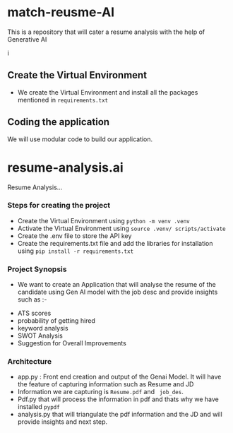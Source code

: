 # match-reusme-AI

This is a repository that will cater a resume analysis with the help of Generative AI

i

## Create the Virtual Environment

- We create the Virtual Environment and install all the packages mentioned in `requirements.txt`

## Coding the application

We will use modular code to build our application.

# resume-analysis.ai

Resume Analysis...

### Steps for creating the project

- Create the Virtual Environment using `python -m venv .venv`
- Activate the Virtual Environment using `source .venv/
scripts/activate`
- Create the .env file to store the API key
- Create the requirements.txt file and add the libraries for installation using `pip install -r requirements.txt`

### Project Synopsis

- We want to create an Application that will analyse the resume of the candidate using Gen AI model with the job desc and provide insights such as :-

* ATS scores
* probability of getting hired
* keyword analysis
* SWOT Analysis
* Suggestion for Overall Improvements

### Architecture

- app.py : Front end creation and output of the Genai Model.
  It will have the feature of capturing information such as Resume and JD
- Information we are capturing is `Resume.pdf` and ` job_des`.
- Pdf.py that will process the information in pdf and thats why we have installed `pypdf `
- analysis.py that will triangulate the pdf information and the JD and will provide insights and next step.
